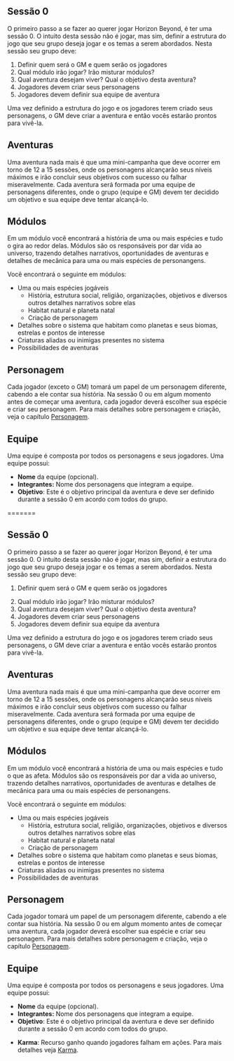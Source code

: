 
## Sessão 0

O primeiro passo a se fazer ao querer jogar Horizon Beyond, é ter uma sessão 0. O intuito desta sessão não é jogar, mas sim, definir a estrutura do jogo que seu grupo deseja jogar e os temas a serem abordados. Nesta sessão seu grupo deve:

1. Definir quem será o GM e quem serão os jogadores
2. Qual módulo irão jogar? Irão misturar módulos?
3. Qual aventura desejam viver? Qual o objetivo desta aventura?
4. Jogadores devem criar seus personagens
5. Jogadores devem definir sua equipe de aventura

Uma vez definido a estrutura do jogo e os jogadores terem criado seus personagens, o GM deve criar a aventura e então vocês estarão prontos para vivê-la.

<!-- ## Jornada

Jornada é uma mecânica para aqueles que desejam jogar uma campanha longa de Horizon Beyond, caso seu grupo deseja rodar apenas One-Shots, essa mecânica pode ser completamente ignorada. Uma jornada é composta por duas ou mais aventuras, podendo ser do mesmo módulo ou módulos diferentes. A ideia é que uma jornada dure entre 1 a 3 anos, enquanto uma aventura dure de 12 a 15 sessões, onde os jogadores irão viver histórias de diversos personagens diferentes, de diferentes módulos e espécies. -->

<!-- ### Prosperidade e Ruína

Medidor que define o estado e destino do universo. Caso Prosperidade esteja maior, o universo está caminhando para a paz e harmonia entre as espécies, indicando que seu grupo está fazendo um bom papel. Caso Ruína esteja maior, o universo está entrando em decadência e diversos conflitos estão levando a sua destruição, indicando que seu grupo está perdendo a luta.

Prosperidade é recebida sempre que uma missão é concluída com sucesso; já Ruína é recebida quando uma missão falha ou quando algo de muito ruim aconteça de consequência durante uma missão, a critério do GM.

Os dois lados são diminutivos quanto um ao outro, ou seja, caso seu grupo possua 1 Prosperidade e recebe 1 Ruína, seu grupo deve retirar o 1 Prosperidade em vez de ter 1 de cada.

### Começando uma Jornada

Ao começar uma jornada seu grupo deve decidir o tamanho do medidor de Prosperidade e Ruína. O medidor funciona como um cabo de guerra e serve para pôr um fim a sua campanha, sendo ele próspero ou ruinoso.

O tamanho indicado do medidor é de 2 a 3 para cada lado, assim que um dos dois lados chegar ao valor máximo, a campanha chega ao fim e o destino do universo é definido.

### Continuando uma Jornada

Prosperidade e Ruína não servem apenas para definir o estado do universo, eles também alteram mecanicamente o jogo. No momento que seu grupo completar uma aventura e desejam começar uma nova aventura, dentro da mesma jornada, considere o seguinte:

Para cada ponto de **Prosperidade**, personagens avançam um atributo extra durante a criação de personagem.  
Para cada ponto de **Ruína**, personagens recebem um ponto de Caos adicional, porém perdem um ponto de Stress. -->

## Aventuras

<!-- Uma jornada é composta por múltiplas aventuras e aventuras possuem múltiplos objetivos pequenos e um objeto principal. Uma aventura termina assim que o objetivo principal for alcançado, ou caso seja impossível de alcançá-lo, indicando assim uma falha. Cada aventura será formada por uma equipe de personagens diferente. -->

Uma aventura nada mais é que uma mini-campanha que deve ocorrer em torno de 12 a 15 sessões, onde os personagens alcançarão seus níveis máximos e irão concluir seus objetivos com sucesso ou falhar miseravelmente. Cada aventura será formada por uma equipe de personagens diferentes, onde o grupo (equipe e GM) devem ter decidido um objetivo e sua equipe deve tentar alcançá-lo.

## Módulos

Em um módulo você encontrará a história de uma ou mais espécies e tudo o gira ao redor delas. Módulos são os responsáveis por dar vida ao universo, trazendo detalhes narrativos, oportunidades de aventuras e detalhes de mecânica para uma ou mais espécies de personangens.

Você encontrará o seguinte em módulos:

- Uma ou mais espécies jogáveis
    - História, estrutura social, religião, organizações, objetivos e diversos outros detalhes narrativos sobre elas
    - Habitat natural e planeta natal
    - Criação de personagem
- Detalhes sobre o sistema que habitam como planetas e seus biomas, estrelas e pontos de interesse
- Criaturas aliadas ou inimigas presentes no sistema
- Possibilidades de aventuras

## Personagem

Cada jogador (exceto o GM) tomará um papel de um personagem diferente, cabendo a ele contar sua história. Na sessão 0 ou em algum momento antes de começar uma aventura, cada jogador deverá escolher sua espécie e criar seu personagem. Para mais detalhes sobre personagem e criação, veja o capítulo [Personagem](../2_character/index.md).

## Equipe

Uma equipe é composta por todos os personagens e seus jogadores. Uma equipe possui:

- **Nome** da equipe (opcional).
- **Integrantes:** Nome dos personagens que integram a equipe.
- **Objetivo**: Este é o objetivo principal da aventura e deve ser definido durante a sessão 0 em acordo com todos do grupo.
<!-- - **Momentum**: Recurso ganho quando sua equipe vence conflitos. Para mais detalhes veja [Momentum](../3_game/resources.md#momentum). -->
<!-- - **Karma**: Recurso ganho quando jogadores falham em ações. Para mais detalhes veja [Karma](../3_game/resources.md#karma). -->
=======
## Sessão 0

O primeiro passo a se fazer ao querer jogar Horizon Beyond, é ter uma sessão 0. O intuito desta sessão não é jogar, mas sim, definir a estrutura do jogo que seu grupo deseja jogar e os temas a serem abordados. Nesta sessão seu grupo deve:

1. Definir quem será o GM e quem serão os jogadores
<!-- 2. Desejam iniciar uma jornada ou fazer um One Shot?
      1. Caso desejem iniciar uma jornada, devem definir o tamanho do medidor de prosperidade e ruína -->
2. Qual módulo irão jogar? Irão misturar módulos?
3. Qual aventura desejam viver? Qual o objetivo desta aventura?
4. Jogadores devem criar seus personagens
5. Jogadores devem definir sua equipe da aventura

Uma vez definido a estrutura do jogo e os jogadores terem criado seus personagens, o GM deve criar a aventura e então vocês estarão prontos para vivê-la.

<!-- ## Jornada

Jornada é uma mecânica para aqueles que desejam jogar uma campanha longa de Horizon Beyond, caso seu grupo deseja rodar apenas One-Shots, essa mecânica pode ser completamente ignorada. Uma jornada é composta por duas ou mais aventuras, podendo ser do mesmo módulo ou módulos diferentes. A ideia é que uma jornada dure entre 1 a 3 anos, enquanto uma aventura dure de 12 a 15 sessões, onde os jogadores irão viver histórias de diversos personagens diferentes, de diferentes módulos e espécies. -->

<!-- ### Prosperidade e Ruína

Medidor que define o estado e destino do universo. Caso Prosperidade esteja maior, o universo está caminhando para a paz e harmonia entre as espécies, indicando que seu grupo está fazendo um bom papel. Caso Ruína esteja maior, o universo está entrando em decadência e diversos conflitos estão levando a sua destruição, indicando que seu grupo está perdendo a luta.

Prosperidade é recebida sempre que uma missão é concluída com sucesso; já Ruína é recebida quando uma missão falha ou quando algo de muito ruim aconteça de consequência durante uma missão, a critério do GM.

Os dois lados são diminutivos quanto um ao outro, ou seja, caso seu grupo possua 1 Prosperidade e recebe 1 Ruína, seu grupo deve retirar o 1 Prosperidade em vez de ter 1 de cada.

### Começando uma Jornada

Ao começar uma jornada seu grupo deve decidir o tamanho do medidor de Prosperidade e Ruína. O medidor funciona como um cabo de guerra e serve para pôr um fim a sua campanha, sendo ele próspero ou ruinoso.

O tamanho indicado do medidor é de 2 a 3 para cada lado, assim que um dos dois lados chegar ao valor máximo, a campanha chega ao fim e o destino do universo é definido.

### Continuando uma Jornada

Prosperidade e Ruína não servem apenas para definir o estado do universo, eles também alteram mecanicamente o jogo. No momento que seu grupo completar uma aventura e desejam começar uma nova aventura, dentro da mesma jornada, considere o seguinte:

Para cada ponto de **Prosperidade**, personagens avançam um atributo extra durante a criação de personagem.  
Para cada ponto de **Ruína**, personagens recebem um ponto de Caos adicional, porém perdem um ponto de Stress. -->

## Aventuras

<!-- Uma jornada é composta por múltiplas aventuras e aventuras possuem múltiplos objetivos pequenos e um objeto principal. Uma aventura termina assim que o objetivo principal for alcançado, ou caso seja impossível de alcançá-lo, indicando assim uma falha. Cada aventura será formada por uma equipe de personagens diferente. -->

Uma aventura nada mais é que uma mini-campanha que deve ocorrer em torno de 12 a 15 sessões, onde os personagens alcançarão seus níveis máximos e irão concluir seus objetivos com sucesso ou falhar miseravelmente. Cada aventura será formada por uma equipe de personagens diferentes, onde o grupo (equipe e GM) devem ter decidido um objetivo e sua equipe deve tentar alcançá-lo.

## Módulos

Em um módulo você encontrará a história de uma ou mais espécies e tudo o que as afeta. Módulos são os responsáveis por dar a vida ao universo, trazendo detalhes narrativos, oportunidades de aventuras e detalhes de mecânica para uma ou mais espécies de personangens.

Você encontrará o seguinte em módulos:

- Uma ou mais espécies jogáveis
    - História, estrutura social, religião, organizações, objetivos e diversos outros detalhes narrativos sobre elas
    - Habitat natural e planeta natal
    - Criação de personagem
- Detalhes sobre o sistema que habitam como planetas e seus biomas, estrelas e pontos de interesse
- Criaturas aliadas ou inimigas presentes no sistema
- Possibilidades de aventuras

## Personagem

Cada jogador tomará um papel de um personagem diferente, cabendo a ele contar sua história. Na sessão 0 ou em algum momento antes de começar uma aventura, cada jogador deverá escolher sua espécie e criar seu personagem. Para mais detalhes sobre personagem e criação, veja o capítulo [Personagem](../2_character/index.md).

## Equipe

Uma equipe é composta por todos os personagens e seus jogadores. Uma equipe possui:

- **Nome** da equipe (opcional).
- **Integrantes:** Nome dos personagens que integram a equipe.
- **Objetivo**: Este é o objetivo principal da aventura e deve ser definido durante a sessão 0 em acordo com todos do grupo.
<!-- - **Momentum**: Recurso ganho quando sua equipe vence conflitos. Para mais detalhes veja [Momentum](../3_game/resources.md#momentum). -->
- **Karma**: Recurso ganho quando jogadores falham em ações. Para mais detalhes veja [Karma](../3_game/resources.md#karma).

